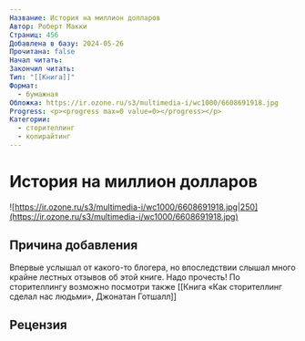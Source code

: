 ```yaml
---
Название: История на миллион долларов
Автор: Роберт Макки
Страниц: 456
Добавлена в базу: 2024-05-26
Прочитана: false
Начал читать: 
Закончил читать: 
Тип: "[[Книга]]"
Формат:
  - бумажная
Обложка: https://ir.ozone.ru/s3/multimedia-i/wc1000/6608691918.jpg
Progress: <p><progress max=0 value=0></progress></p>
Категории:
  - сторителлинг
  - копирайтинг
---
```

# История на миллион долларов

![https://ir.ozone.ru/s3/multimedia-i/wc1000/6608691918.jpg|250](https://ir.ozone.ru/s3/multimedia-i/wc1000/6608691918.jpg)

## Причина добавления

Впервые услышал от какого-то блогера, но впоследствии слышал много крайне лестных отзывов об этой книге. Надо прочесть! По сторителлингу возможно посмотри также [[Книга «Как сторителлинг сделал нас людьми», Джонатан Готшалл]]

## Рецензия